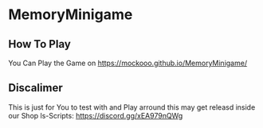 # MemoryMinigame

## How To Play
  You Can Play the Game on https://mockooo.github.io/MemoryMinigame/
  
## Discalimer
  This is just for You to test with and Play arround this may get releasd inside our Shop
  ls-Scripts:
  https://discord.gg/xEA979nQWg
